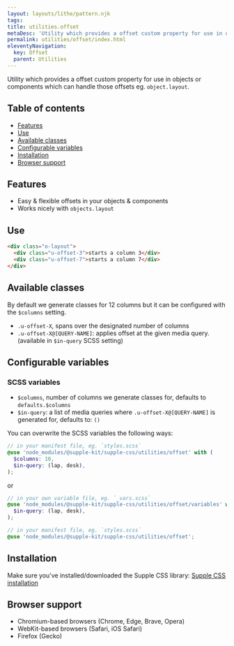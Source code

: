 ```yaml
---
layout: layouts/lithe/pattern.njk
tags:
title: utilities.offset
metaDesc: 'Utility which provides a offset custom property for use in objects or components which can handle those offsets.'
permalink: utilities/offset/index.html
eleventyNavigation:
  key: Offset
  parent: Utilities
---
```


Utility which provides a offset custom property for use in objects or components which can handle those offsets eg. `object.layout`.

## Table of contents

- [Features](#features)
- [Use](#use)
- [Available classes](#available-classes)
- [Configurable variables](#configurable-variables)
- [Installation](#installation)
- [Browser support](#browser-support)

## Features

- Easy & flexible offsets in your objects & components
- Works nicely with `objects.layout`

## Use

```html
<div class="o-layout">
  <div class="u-offset-3">starts a column 3</div>
  <div class="u-offset-7">starts a column 7</div>
</div>
```

## Available classes

By default we generate classes for 12 columns but it can be configured with the `$columns` setting.

- `.u-offset-X`, spans over the designated number of columns
- `.u-offset-X@[QUERY-NAME]`: applies offset at the given media query. (available in `$in-query` SCSS setting)

## Configurable variables

### SCSS variables

- `$columns`, number of columns we generate classes for, defaults to `defaults.$columns`
- `$in-query`: a list of media queries where `.u-offset-X@[QUERY-NAME]` is generated for, defaults to: `()`

You can overwrite the SCSS variables the following ways:

```scss
// in your manifest file, eg. `styles.scss`
@use 'node_modules/@supple-kit/supple-css/utilities/offset' with (
  $columns: 10,
  $in-query: (lap, desk),
);
```

or

```scss
// in your own variable file, eg. `_vars.scss`
@use 'node_modules/@supple-kit/supple-css/utilities/offset/variables' with (
  $in-query: (lap, desk),
);

// in your manifest file, eg. `styles.scss`
@use 'node_modules/@supple-kit/supple-css/utilities/offset';
```

## Installation

Make sure you've installed/downloaded the Supple CSS library: [Supple CSS installation](../../#installation)

## Browser support

- Chromium-based browsers (Chrome, Edge, Brave, Opera)
- WebKit-based browsers (Safari, iOS Safari)
- Firefox (Gecko)
